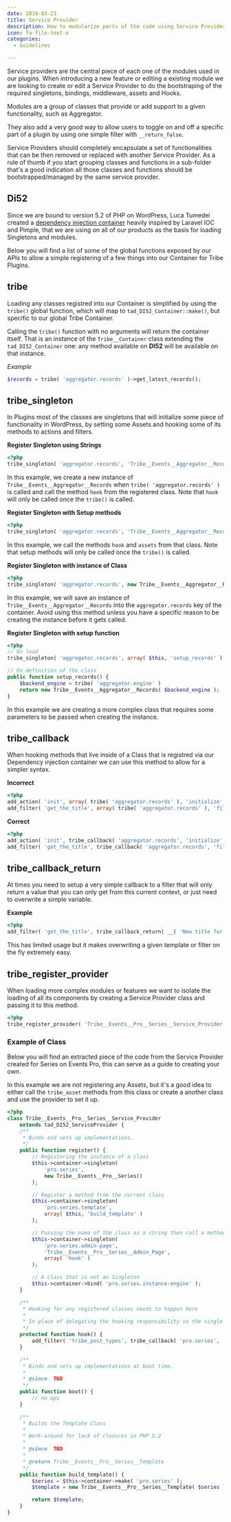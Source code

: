 ```yaml
---
date: 2018-03-23
title: Service Provider
description: How to modularize parts of the code using Service Providers
icon: fa-file-text-o
categories:
  - Guidelines

---
```


Service providers are the central piece of each one of the modules used in our plugins. When introducing a new
feature or editing a existing module we are looking to create or edit a Service Provider to do the bootstraping
of the required singletons, bindings, middleware, assets and Hooks.

Modules are a group of classes that provide or add support to a given functionality, such as Aggregator.

They also add a very good way to allow users to toggle on and off a specific part of a plugin by using one simple
filter with `__return_false`.

Service Providers should completely encapsulate a set of functionalities that can be then removed or replaced with
another Service Provider. As a rule of thumb if you start grouping classes and functions in a sub-folder that's a
good indication all those classes and functions should be bootstrapped/managed by the same service provider.

## Di52

Since we are bound to version 5.2 of PHP on WordPress, Luca Tumedei created a [dependency injection container](https://github.com/lucatume/di52) heavily
inspired by Laravel IOC and Pimple, that we are using on all of our products as the basis for loading Singletons and
modules.

Below you will find a list of some of the global functions exposed by our APIs to allow a simple registering of a few
things into our Container for Tribe Plugins.

## tribe

Loading any classes registred into our Container is simplified by using the `tribe()` global function, which will map
to `tad_DI52_Container::make()`, but specific to our global Tribe Container.

Calling the `tribe()` function with no arguments will return the container itself. That is an instance of the `Tribe__Container`
class extending the `tad_DI52_Container` one: any method available on **DI52** will be available on that instance.

_Example_
```php
$records = tribe( 'aggregator.records' )->get_latest_records();
```

## tribe_singleton

In Plugins most of the classes are singletons that will initialize some piece of functionality in WordPress, by setting
some Assets and hooking some of its methods to actions and filters.

**Register Singleton using Strings**
```php
<?php
tribe_singleton( 'aggregator.records', 'Tribe__Events__Aggregator__Records', array( 'hook' ) )
```
In this example, we create a new instance of `Tribe__Events__Aggregator__Records` when `tribe( 'aggregator.records' )`
is called and call the method `hook` from the registered class. Note that `hook` will only be called once the `tribe()` is called.

**Register Singleton with Setup methods**
```php
<?php
tribe_singleton( 'aggregator.records', 'Tribe__Events__Aggregator__Records', array( 'hook', 'assets' ) )
```
In this example, we call the methods `hook` and `assets` from that class. Note that setup methods will only be called
once the `tribe()` is called.

**Register Singleton with instance of Class**
```php
<?php
tribe_singleton( 'aggregator.records', new Tribe__Events__Aggregator__Records )
```
In this example, we will save an instance of `Tribe__Events__Aggregator__Records` into the `aggregator.records` key of the
container. Avoid using this method unless you have a specific reason to be creating the instance before it gets called.

**Register Singleton with setup function**
```php
<?php
// On load
tribe_singleton( 'aggregator.records', array( $this, 'setup_records' ) );

// On definition of the class
public function setup_records() {
	$backend_engine = tribe( 'aggregator.engine' )
	return new Tribe__Events__Aggregator__Records( $backend_engine );
}
```
In this example we are creating a more complex class that requires some parameters to be passed when creating the instance.

## tribe_callback

When hooking methods that live inside of a Class that is registred via our Dependency injection container we can use this method
to allow for a simpler syntax.

**Incorrect**
```php
<?php
add_action( 'init', array( tribe( 'aggregator.records' ), 'initialize' ), 15 )
add_filter( 'get_the_title', array( tribe( 'aggregator.records' ), 'filter_record_title' ), 10, 3 )
```

**Correct**
```php
<?php
add_action( 'init', tribe_callback( 'aggregator.records', 'initialize' ), 15 )
add_filter( 'get_the_title', tribe_callback( 'aggregator.records', 'filter_record_title' ), 10, 3 )
```

## tribe_callback_return

At times you need to setup a very simple callback to a filter that will only return a value that you can only get from this current
context, or just need to overwrite a simple variable.

**Example**
```php
<?php
add_filter( 'get_the_title', tribe_callback_return( __( 'New title for the Records' ) ) )
```
This has limited usage but it makes overwriting a given template or filter on the fly extremely easy.

## tribe_register_provider

When loading more complex modules or features we want to isolate the loading of all its components by creating a Service Provider
class and passing it to this method.

```php
<?php
tribe_register_provider( 'Tribe__Events__Pro__Series__Service_Provider' );
```

### Example of Class

Below you will find an extracted piece of the code from the Service Provider created for Series on Events Pro,
this can serve as a guide to creating your own.

In this example we are not registering any Assets, but it's a good idea to either call the `tribe_asset` methods
from this class or create a another class and use the provider to set it up.

```php
<?php
class Tribe__Events__Pro__Series__Service_Provider
	extends tad_DI52_ServiceProvider {
	/**
	 * Binds and sets up implementations.
	 */
	public function register() {
		// Registering the instance of a class
		$this->container->singleton(
			'pro.series',
			new Tribe__Events__Pro__Series()
		);

		// Register a method from the current class
		$this->container->singleton(
			'pro.series.template',
			array( $this, 'build_template' )
		);

		// Passing the name of the class as a string then call a method when creating the instance for the first time
		$this->container->singleton(
			'pro.series.admin-page',
			'Tribe__Events__Pro__Series__Admin_Page',
			array( 'hook' )
		);

		// A class that is not an Singleton
		$this->container->bind( 'pro.series.instance-engine' );
	}

	/**
	 * Hooking for any registered classes needs to happen here
	 *
	 * In place of delegating the hooking responsibility to the single classes they are all hooked here.
	 */
	protected function hook() {
		add_filter( 'tribe_post_types', tribe_callback( 'pro.series', 'add_type' ) );
	}

	/**
	 * Binds and sets up implementations at boot time.
	 *
	 * @since  TBD
	 */
	public function boot() {
		// no ops
	}

	/**
	 * Builds the Template Class
	 *
	 * Work-around for lack of closures in PHP 5.2
	 *
	 * @since  TBD
	 *
	 * @return Tribe__Events__Pro__Series__Template
	 */
	public function build_template() {
		$series = $this->container->make( 'pro.series' );
		$template = new Tribe__Events__Pro__Series__Template( $series );

		return $template;
	}
}
```
